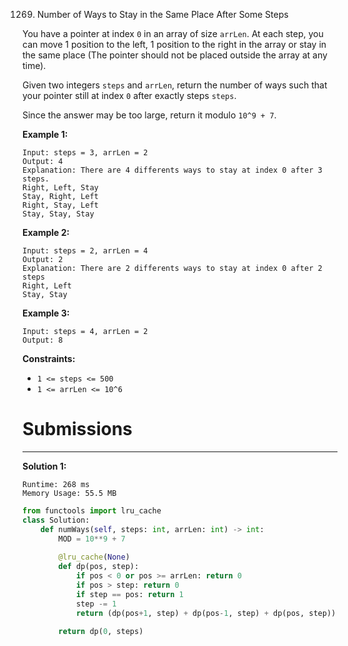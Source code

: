 1269. Number of Ways to Stay in the Same Place After Some Steps

You have a pointer at index `0` in an array of size `arrLen`. At each step, you can move 1 position to the left, 1 position to the right in the array or stay in the same place  (The pointer should not be placed outside the array at any time).

Given two integers `steps` and `arrLen`, return the number of ways such that your pointer still at index `0` after exactly steps `steps`.

Since the answer may be too large, return it modulo `10^9 + 7`.

 

**Example 1:**
```
Input: steps = 3, arrLen = 2
Output: 4
Explanation: There are 4 differents ways to stay at index 0 after 3 steps.
Right, Left, Stay
Stay, Right, Left
Right, Stay, Left
Stay, Stay, Stay
```

**Example 2:**
```
Input: steps = 2, arrLen = 4
Output: 2
Explanation: There are 2 differents ways to stay at index 0 after 2 steps
Right, Left
Stay, Stay
```

**Example 3:**
```
Input: steps = 4, arrLen = 2
Output: 8
```

**Constraints:**

* `1 <= steps <= 500`
* `1 <= arrLen <= 10^6`

# Submissions
---
**Solution 1:**
```
Runtime: 268 ms
Memory Usage: 55.5 MB
```
```python
from functools import lru_cache
class Solution:
    def numWays(self, steps: int, arrLen: int) -> int:
        MOD = 10**9 + 7
        
        @lru_cache(None)
        def dp(pos, step):
            if pos < 0 or pos >= arrLen: return 0
            if pos > step: return 0
            if step == pos: return 1
            step -= 1
            return (dp(pos+1, step) + dp(pos-1, step) + dp(pos, step)) % MOD
        
        return dp(0, steps)
```